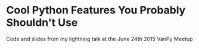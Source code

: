 Cool Python Features You Probably Shouldn't Use
=======

Code and slides from my lightning talk at the June 24th 2015 VanPy Meetup
